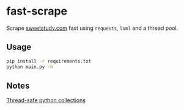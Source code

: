 # fast-scrape

Scrape [sweetstudy.com](https://sweetstudy.com) fast using `requests`, `lxml` and a thread pool.

## Usage
```bash
pip install -r requirements.txt
python main.py -h
```
## Notes
[Thread-safe python collections](https://web.archive.org/web/20201108091210/http://effbot.org/pyfaq/what-kinds-of-global-value-mutation-are-thread-safe.htm)